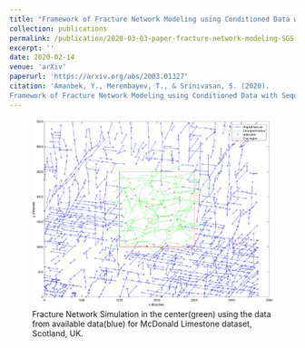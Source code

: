 ```yaml
---
title: "Framework of Fracture Network Modeling using Conditioned Data with Sequential Gaussian Simulation"
collection: publications
permalink: /publication/2020-03-03-paper-fracture-network-modeling-SGS
excerpt: ''
date: 2020-02-14
venue: 'arXiv'
paperurl: 'https://arxiv.org/abs/2003.01327'
citation: 'Amanbek, Y., Merembayev, T., & Srinivasan, S. (2020). 
Framework of Fracture Network Modeling using Conditioned Data with Sequential Gaussian Simulation. arXiv preprint arXiv:2003.01327.'
---
```

<figure>
  <p align="center">
  <div class="image_resize">
  <img src="/images/publications/fracture_network_modeling_SGS/Fig_13_c_FracPaq_simul.png"  alt="">
  <figcaption> Fracture Network Simulation in the center(green) using the data from available data(blue) for McDonald Limestone dataset, Scotland, UK. </figcaption>
  </div>
  </p>
</figure>

